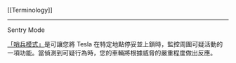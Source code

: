 [[Terminology]]

---

Sentry Mode

[「哨兵模式」](https://www.tesla.com/zh_TW/blog/sentry-mode-guarding-your-tesla)是可讓您將 Tesla 在特定地點停妥並上鎖時，監控周圍可疑活動的一項功能。當偵測到可疑行為時，您的車輛將根據威脅的嚴重程度做出反應。

